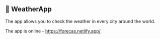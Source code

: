 ## :star2: WeatherApp 
The app allows you to check the weather in every city around the world.

The app is online - https://forecas.netlify.app/
